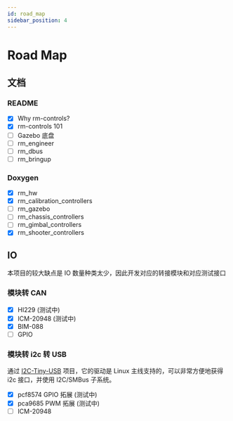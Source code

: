 ```yaml
---
id: road_map
sidebar_position: 4
---
```


# Road Map
## 文档
### README
* [x] Why rm-controls?
* [x] rm-controls 101
* [ ] Gazebo 底盘
* [ ] rm_engineer
* [ ] rm_dbus
* [ ] rm_bringup

### Doxygen 
* [x] rm_hw
* [x] rm_calibration_controllers
* [ ] rm_gazebo
* [ ] rm_chassis_controllers
* [ ] rm_gimbal_controllers
* [x] rm_shooter_controllers

## IO
本项目的较大缺点是 IO 数量种类太少，因此开发对应的转接模块和对应测试接口
### 模块转 CAN
* [x] HI229 (测试中)
* [x] ICM-20948 (测试中)
* [x] BIM-088
* [ ] GPIO

### 模块转 i2c 转 USB
通过 [I2C-Tiny-USB](https://github.com/harbaum/I2C-Tiny-USB) 项目，它的驱动是 Linux 主线支持的，可以非常方便地获得 i2c 接口，并使用 I2C/SMBus 子系统。
* [x] pcf8574 GPIO 拓展 (测试中)
* [x] pca9685 PWM 拓展 (测试中)
* [ ] ICM-20948

